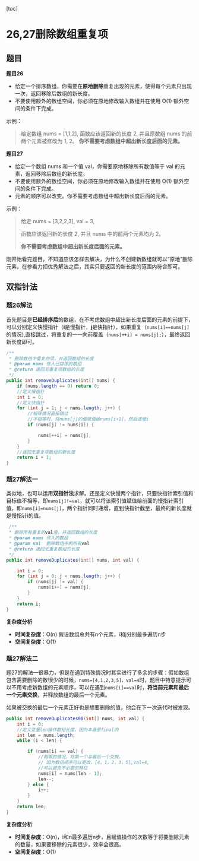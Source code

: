 [toc]
# 26,27删除数组重复项
## 题目
**题目26**

- 给定一个排序数组，你需要在**原地删除**重复出现的元素，使得每个元素只出现一次，返回移除后数组的新长度。
- 不要使用额外的数组空间，你必须在原地修改输入数组并在使用 O(1) 额外空间的条件下完成。

示例：
> 给定数组 nums = [1,1,2], 函数应该返回新的长度 2, 并且原数组 nums 的前两个元素被修改为 1, 2。 
> **你不需要考虑数组中超出新长度后面的元素。**

**题目27**

- 给定一个数组 nums 和一个值 val，你需要原地移除所有数值等于 val 的元素，返回移除后数组的新长度。
- 不要使用额外的数组空间，你必须在原地修改输入数组并在使用 O(1) 额外空间的条件下完成。
- 元素的顺序可以改变。你不需要考虑数组中超出新长度后面的元素。

示例：

> 给定 nums = [3,2,2,3], val = 3,
>
> 函数应该返回新的长度 2, 并且 nums 中的前两个元素均为 2。
>
> **你不需要考虑数组中超出新长度后面的元素。**

刚开始看完题目，不知道应该怎样去解决，为什么不创建新数组就可以“原地”删除元素，在参看力扣优秀解法之后，其实只要返回的新长度的范围内符合即可。
## 双指针法

### 题26解法
首先题目是**已经排序后**的数组，在不考虑数组中超出新长度后面的元素的前提下，可以分别定义快慢指针（**i**是慢指针，**j**是快指针），如果重复（`nums[i]==nums[j]`的情况),直接跳过，将重复的一一向前覆盖（`nums[++i] = nums[j];`），最终返回新长度即可。

```java
/**
 * 删除数组中重复的项，并返回数组的长度
 * @param nums 传入已排序的数组
 * @return 返回无重复项数组的长度
 */
public int removeDuplicates(int[] nums) {
    if (nums.length == 0) return 0;
    //定义慢指针
    int i = 0;
    //定义快指针
    for (int j = 1; j < nums.length; j++) {
        //相等情况直接跳过
        //不相等时，将nums[j]的值赋值给nums[i+1]，然后递增i
        if (nums[j] != nums[i]) {

            nums[++i] = nums[j];
        }
    }
    //返回无重复项数组的新长度
    return i + 1;
}
```

### 题27解法一
类似地，也可以运用**双指针法**求解。还是定义快慢两个指针，只要快指针索引值和目标值不相等，即`nums[j]!=val`，就可以将该索引值赋值给前面的慢指针索引值，即`nums[i]=nums[j]`，两个指针同时递增，直到快指针截至，最终的新长度就是慢指针i的值。


```java
 /**
 * 删除所有重复的val值，并返回数组的长度
 * @param nums 传入的数组
 * @param val  删除数组中的所有val
 * @return 返回无重复数组的长度
 */
public int removeDuplicates(int[] nums, int val) {

    int i = 0;
    for (int j = 0; j < nums.length; j++) {
        if (nums[j] != val) {
            nums[i++] = nums[j];
        }
    }
    return i;
}
```
**复杂度分析**

- **时间复杂度**：O(n) 假设数组总共有n个元素，i和j分别最多遍历n步
- **空间复杂度**：O(1)


### 题27解法二
题27的解法一很暴力，但是在遇到特殊情况时其实进行了多余的步骤：假如数组包含需要删除的数很少的时候，`nums=[4,1,2,3,5]，val=4`时，题目中特意提示可以不用考虑新数组的元素顺序，可以在遇到`nums[i]==val`时，**将当前元素和最后一个元素交换**，并释放数组的最后一个元素。

如果被交换的最后一个元素正好也是想要删除的值，他会在下一次迭代时被发现。
```java
public int removeDuplicates00(int[] nums, int val) {
    int i = 0;
    //定义变量len操作数组长度，因为本身是final的
    int len = nums.length;
    while (i < len) {

        if (nums[i] == val) {
            //相等的情况，将第一个与最后一个交换，
            // 因为数组顺序可以更改，[4，1，2，3，5],val=4,
            //可以避免不必要的移位
            nums[i] = nums[len - 1];
            len--;
        } else {
            i++;
        }
    }
    return len;
}
```
**复杂度分析**
- **时间复杂度**：O(n)，i和n最多遍历n步，且赋值操作的次数等于将要删除元素的数量，如果要移除的元素很少，效率会很高。
- **空间复杂度**：O(1)